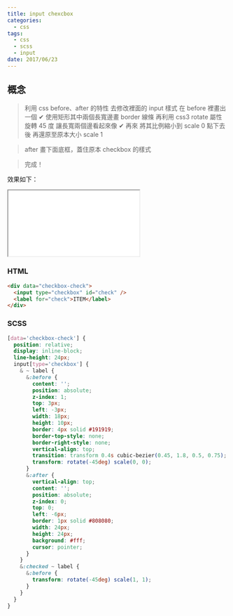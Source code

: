 ```yaml
---
title: input chexcbox
categories:
  - css
tags:
  - css
  - scss
  - input
date: 2017/06/23
---
```


## 概念

> 利用 css before、after 的特性 去修改裡面的 input 樣式
> 在 before 裡畫出一個 ✔
> 使用矩形其中兩個長寬邊畫 border 線條
> 再利用 css3 rotate 屬性 旋轉 45 度 讓長寬兩個邊看起來像 ✔
> 再來 將其比例縮小到 scale 0 點下去後 再還原至原本大小 scale 1

> after 畫下面底框，蓋住原本 checkbox 的樣式

> 完成！

效果如下：

<!-- {% iframe //codepen.io/mtw/embed/xrpXKw/ 100% 300 %} -->
<iframe src="//codepen.io/mtw/embed/xrpXKw/"></iframe>

### HTML

```html
<div data="checkbox-check">
  <input type="checkbox" id="check" />
  <label for="check">ITEM</label>
</div>
```

### SCSS

```css
[data='checkbox-check'] {
  position: relative;
  display: inline-block;
  line-height: 24px;
  input[type='checkbox'] {
    & ~ label {
      &:before {
        content: '';
        position: absolute;
        z-index: 1;
        top: 3px;
        left: -3px;
        width: 18px;
        height: 10px;
        border: 4px solid #191919;
        border-top-style: none;
        border-right-style: none;
        vertical-align: top;
        transition: transform 0.4s cubic-bezier(0.45, 1.8, 0.5, 0.75);
        transform: rotate(-45deg) scale(0, 0);
      }
      &:after {
        vertical-align: top;
        content: '';
        position: absolute;
        z-index: 0;
        top: 0;
        left: -6px;
        border: 1px solid #808080;
        width: 24px;
        height: 24px;
        background: #fff;
        cursor: pointer;
      }
    }
    &:checked ~ label {
      &:before {
        transform: rotate(-45deg) scale(1, 1);
      }
    }
  }
}
```
